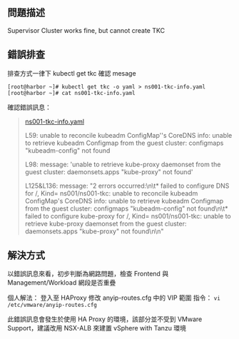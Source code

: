 ## 問題描述
Supervisor Cluster works fine, but cannot create TKC


## 錯誤排查
排查方式一律下 kubectl get tkc 確認 mesage

```
[root@harbor ~]# kubectl get tkc -o yaml > ns001-tkc-info.yaml
[root@harbor ~]# cat ns001-tkc-info.yaml
```

確認錯誤訊息：
> [ns001-tkc-info.yaml](https://github.com/sapphirelin/tkgs-troubleshooting/blob/main/ns001-tkc-info.yaml)
> 
> L59:
> unable to reconcile kubeadm ConfigMap''s CoreDNS info: unable to retrieve kubeadm Configmap from the guest cluster: configmaps "kubeadm-config" not found
> 
> L98:
> message: 'unable to retrieve kube-proxy daemonset from the guest cluster: daemonsets.apps "kube-proxy" not found'
> 
> L125&L136:
> message: "2 errors occurred:\n\t* failed to configure DNS for /, Kind= ns001/ns001-tkc:
>        unable to reconcile kubeadm ConfigMap's CoreDNS info: unable to retrieve kubeadm
>        Configmap from the guest cluster: configmaps \"kubeadm-config\" not found\n\t*
>        failed to configure kube-proxy for /, Kind= ns001/ns001-tkc: unable to retrieve
>        kube-proxy daemonset from the guest cluster: daemonsets.apps \"kube-proxy\"
>        not found\n\n"


## 解決方式
以錯誤訊息來看，初步判斷為網路問題，檢查 Frontend 與 Management/Workload 網段是否重疊

個人解法：
登入至 HAProxy 修改 anyip-routes.cfg 中的 VIP 範圍
指令： `vi /etc/vmware/anyip-routes.cfg`

此錯誤訊息會發生於使用 HA Proxy 的環境，該部分並不受到 VMware Support，建議改用 NSX-ALB 來建置 vSphere with Tanzu 環境
